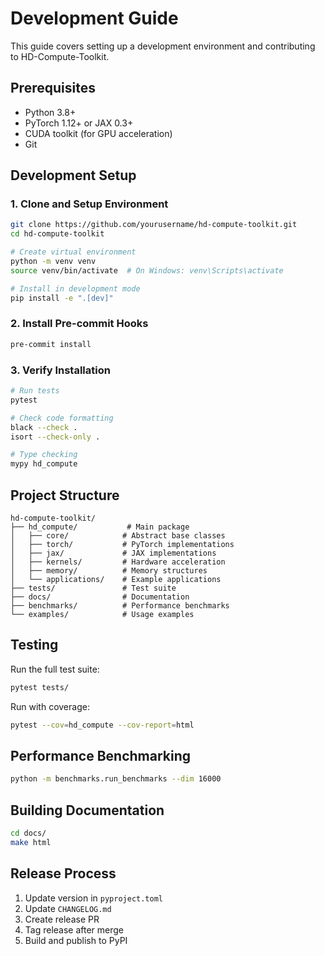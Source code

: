 # Development Guide

This guide covers setting up a development environment and contributing to HD-Compute-Toolkit.

## Prerequisites

- Python 3.8+ 
- PyTorch 1.12+ or JAX 0.3+
- CUDA toolkit (for GPU acceleration)
- Git

## Development Setup

### 1. Clone and Setup Environment

```bash
git clone https://github.com/yourusername/hd-compute-toolkit.git
cd hd-compute-toolkit

# Create virtual environment
python -m venv venv
source venv/bin/activate  # On Windows: venv\Scripts\activate

# Install in development mode
pip install -e ".[dev]"
```

### 2. Install Pre-commit Hooks

```bash
pre-commit install
```

### 3. Verify Installation

```bash
# Run tests
pytest

# Check code formatting
black --check .
isort --check-only .

# Type checking
mypy hd_compute
```

## Project Structure

```
hd-compute-toolkit/
├── hd_compute/           # Main package
│   ├── core/            # Abstract base classes
│   ├── torch/           # PyTorch implementations
│   ├── jax/             # JAX implementations  
│   ├── kernels/         # Hardware acceleration
│   ├── memory/          # Memory structures
│   └── applications/    # Example applications
├── tests/               # Test suite
├── docs/                # Documentation
├── benchmarks/          # Performance benchmarks
└── examples/            # Usage examples
```

## Testing

Run the full test suite:
```bash
pytest tests/
```

Run with coverage:
```bash
pytest --cov=hd_compute --cov-report=html
```

## Performance Benchmarking

```bash
python -m benchmarks.run_benchmarks --dim 16000
```

## Building Documentation

```bash
cd docs/
make html
```

## Release Process

1. Update version in `pyproject.toml`
2. Update `CHANGELOG.md`
3. Create release PR
4. Tag release after merge
5. Build and publish to PyPI